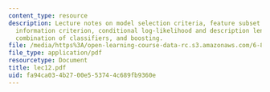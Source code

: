 ```yaml
---
content_type: resource
description: Lecture notes on model selection criteria, feature subset selection,
  information criterion, conditional log-likelihood and description length, regularization,
  combination of classifiers, and boosting.
file: /media/https%3A/open-learning-course-data-rc.s3.amazonaws.com/6-867-machine-learning-fall-2006/fa94ca034b2700e553744c689fb9360e_lec12.pdf
file_type: application/pdf
resourcetype: Document
title: lec12.pdf
uid: fa94ca03-4b27-00e5-5374-4c689fb9360e
---
```

